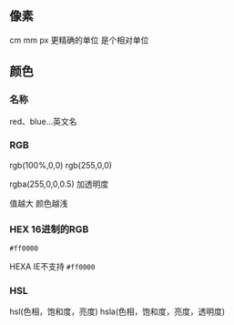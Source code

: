 ## 像素

cm mm px 更精确的单位 是个相对单位

## 颜色

### 名称

red、blue…英文名

### RGB

rgb(100%,0,0) rgb(255,0,0)

rgba(255,0,0,0.5) 加透明度

值越大 颜色越浅

### HEX 16进制的RGB

`#ff0000`

HEXA IE不支持 `#ff0000`

### HSL

hsl(色相，饱和度，亮度) hsla(色相，饱和度，亮度，透明度)
